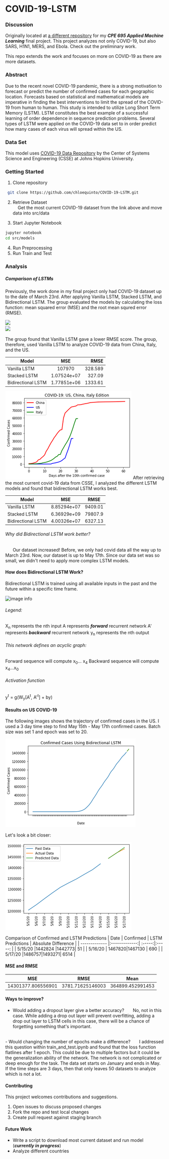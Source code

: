 # COVID-19-LSTM

### Discussion
Originally located at [a different repository](https://github.com/dangural/CPE-695-Final-Project) for my ***CPE 695 Applied Machine Learning*** final project. This project analyzes not only COVID-19, but also SARS, H1N1, MERS, and Ebola. Check out the preliminary work.        

This repo extends the work and focuses on more on COVID-19 as there are more datasets.   

### Abstract 
Due to the recent novel COVID-19 pandemic, there is a strong motivation to forecast or predict the number of confirmed cases for each geographic location. Forecasts based on statistical and mathematical models are imperative in finding the best interventions to limit the spread of the COVID-19 from human to human. This study is intended to utilize Long Short Term Memory (LSTM). LSTM constitutes the best example of a successful learning of order dependence in sequence prediction problems. Several types of LSTM were applied on the COVID-19 data set to in order predict  how many  cases  of  each  virus  will  spread  within the US.       

### Data Set 
This model uses [COVID-19 Data Repository](https://github.com/CSSEGISandData/COVID-19) by the Center of Systems Science and Engineering (CSSE) at Johns Hopkins University.       


### Getting Started 
1. Clone repository   
```bash
 git clone https://github.com/chloequinto/COVID-19-LSTM.git 
```

2. Retrieve Dataset   
&nbsp;&nbsp;&nbsp; Get the most current COVID-19 dataset from the link above and move data into src/data   

3. Start Jupyter Notebook  
```bash 
jupyter notebook
cd src/models 
```

4. Run Preprocessing  
5. Run Train and Test   

### Analysis  
##### Comparison of LSTMs
Previously, the work done in my final project only had COVID-19 dataset up to the date of March 23rd. After applying Vanilla LSTM, Stacked LSTM, and Bidirectional LSTM. The group evaluated the models by calculating the loss function: mean squared error (MSE) and the root mean squred error (RMSE).   

<img src="https://cdn-media-1.freecodecamp.org/images/hmZydSW9YegiMVPWq2JBpOpai3CejzQpGkNG" width="40%">  
<br>
<img src="https://miro.medium.com/max/966/1*lqDsPkfXPGen32Uem1PTNg.png" width="40%">

The group found that Vanilla LSTM gave a lower RMSE score. The group, therefore, used Vanilla LSTM to analyze COVID-19 data from China, Italy, and the US.    
 
| Model        | MSE           | RMSE  |
| ------------- |:-------------:| -----:|
| Vanilla LSTM     |107970            | 328.589 |
| Stacked LSTM     | 1.07524e+07      |   327.09 |
| Bidirectional LSTM |  1.77851e+06   |   1333.61|


![image info](./docs/CPE695/Previous_COVID19.png)
After retrieving the most current covid-19 data from CSSE, I analyzed the different LSTM models and found that bidirectional LSTM works best.   

| Model        | MSE            | RMSE  |
| ------------- |:-------------:| :-----:|
| Vanilla LSTM     |8.85294e+07 | 9409.01|
| Stacked LSTM     | 6.36929e+09| 79807.9 |
| Bidirectional LSTM |4.00326e+07 | 6327.13|

###### Why did Bidirectional LSTM work better? 
&nbsp; &nbsp; &nbsp; Our dataset increased! Before, we only had covid data all the way up to March 23rd. Now, our dataset is up to May 17th. Since our data set was so small, we didn't need to apply more complex LSTM models.   


#### How does Bidirectional LSTM Work?
Bidirectional LSTM is trained using all available inputs in the past and the future within a specific time frame. 


![image info](https://miro.medium.com/max/1400/1*B5NHtY8_Y4we0DE4Y-acBA.png)

###### Legend: 
X<sub>n</sub> represents the nth input
A represents ***forward*** recurrent network 
A' represents ***backward*** recurrent network 
y<sub>n</sub> represents the nth output

###### This network defines an acyclic graph:  
Forward sequence will compute x<sub>0</sub>... x<sub>4</sub>
Backward sequence will compute x<sub>4</sub>...x<sub>0</sub>

###### Activation function 
y<sup>t</sup> = g(W<sub>y</sub>[A<sup>t</sup>, A'<sup>t</sup>] + by)

#### Results on US COVID-19 
The following images shows the trajectory of confirmed cases in the US. I used a 3 day time step to find May 15th - May 17th confirmed cases. Batch size was set 1 and epoch was set to 20. 

![image info](./docs/CPE695/bidirectionalUS.png)

Let's look a bit closer: 

![image info](./docs/CPE695/bidirectionalUS_zoom.png)

Comparison of Confirmed and LSTM Predictions 
| Date        | Confirmed            | LSTM Predictions  | Absolute Difference |
| ------------- |:-------------:| :-----:|:-----: |
| 5/15/20     |1442824 |1442773| 51 |
| 5/16/20     | 1467820|1467130 | 690 |
| 5/17/20 |1486757|1493271|  6514 |


#### MSE and RMSE 

| MSE            | RMSE  | Mean | 
|:-------------:| :-----:| :----: | 
|14301377.806556901  |3781.71625146003 | 364899.452991453|


#### Ways to improve? 
- Would adding a dropout layer give a better accuracy? 
&nbsp; &nbsp; &nbsp; No, not in this case. While adding a drop out layer will prevent overfitting, adding a drop out layer to LSTM cells in this case, there will be a chance of forgetting something that's important. 
<br/>
- Would changing the number of epochs make a difference? 
&nbsp; &nbsp; &nbsp; I addressed this question within train_and_test.ipynb and found that the loss function flatlines after 1 epoch. This could be due to multiple factors but it could be the generalization ability of the network. The network is not complicated or deep enough for the task. The data set starts on January and ends in May. If the time steps are 3 days, then that only leaves 50 datasets to analyze which is not a lot. 


#### Contributing 
This project welcomes contributions and suggestions. 
1. Open issues to discuss proposed changes 
2. Fork the repo and test local changes
3. Create pull request against staging branch 

#### Future Work 
- Write a script to download most current dataset and run model (***currently in progress***)
- Analyze different countries